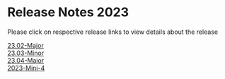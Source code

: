 Release Notes 2023
==================

Please click on respective release links to view details about the release

[23.02-Major](./?path=/docs/release-notes/Releases/2023/23.02.md) </br>
[23.03-Minor](./?path=/docs/release-notes/Releases/2023/23.03.md) </br>
[23.04-Major](./?path=/docs/release-notes/Releases/2023/23.04.md) </br>
[2023-Mini-4](./?path=/docs/release-notes/Releases/2023/2023-Mini-4.md)
